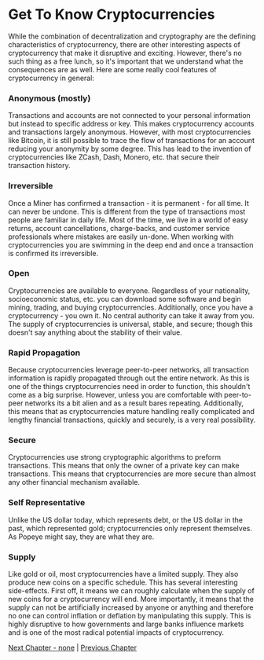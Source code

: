 # Get To Know Cryptocurrencies

While the combination of decentralization and cryptography are the defining characteristics of cryptocurrency, there are other interesting aspects of cryptocurrency that make it disruptive and exciting. However, there's no such thing as a free lunch, so it's important that we understand what the consequences are as well. Here are some really cool features of cryptocurrency in general:

### Anonymous (mostly)
Transactions and accounts are not connected to your personal information but instead to specific address or key. This makes cryptocurrency accounts and transactions largely anonymous. However, with most cryptocurrencies like Bitcoin, it is still possible to trace the flow of transactions for an account reducing your anonymity by some degree. This has lead to the invention of cryptocurrencies like ZCash, Dash, Monero, etc. that secure their transaction history.

### Irreversible
Once a Miner has confirmed a transaction - it is permanent - for all time. It can never be undone. This is different from the type of transactions most people are familiar in daily life. Most of the time, we live in a world of easy returns, account cancellations, charge-backs, and customer service professionals where mistakes are easily un-done. When working with cryptocurrencies you are swimming in the deep end and once a transaction is confirmed its irreversible.

### Open
Cryptocurrencies are available to everyone. Regardless of your nationality, socioeconomic status, etc. you can download some software and begin mining, trading, and buying cryptocurrencies. Additionally, once you have a cryptocurrency - you own it. No central authority can take it away from you. The supply of cryptocurrencies is universal, stable, and secure; though this doesn't say anything about the stability of their value.

### Rapid Propagation
Because cryptocurrencies leverage peer-to-peer networks, all transaction information is rapidly propagated through out the entire network. As this is one of the things cryptocurrencies need in order to function, this shouldn't come as a big surprise. However, unless you are comfortable with peer-to-peer networks its a bit alien and as a result bares repeating. Additionally, this means that as cryptocurrencies mature handling really complicated and lengthy financial transactions, quickly and securely, is a very real possibility.

### Secure
Cryptocurrencies use strong cryptographic algorithms to preform transactions. This means that only the owner of a private key can make transactions. This means that cryptocurrencies are more secure than almost any other financial mechanism available.

### Self Representative
Unlike the US dollar today, which represents debt, or the US dollar in the past, which represented gold; cryptocurrencies only represent themselves. As Popeye might say, they are what they are.

### Supply
Like gold or oil, most cryptocurrencies have a limited supply. They also produce new coins on a specific schedule. This has several interesting side-effects. First off, it means we can roughly calculate when the supply of new coins for a cryptocurrency will end. More importantly, it means that the supply can not be artificially increased by anyone or anything and therefore no one can control inflation or deflation by manipulating this supply. This is highly disruptive to how governments and large banks influence markets and is one of the most radical potential impacts of cryptocurrency.

[Next Chapter - none](../index.md) | [Previous Chapter](01-what_is_cryptocurrency.md)
